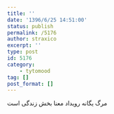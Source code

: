 ```yaml
---
title: ''
date: '1396/6/25 14:51:00'
status: publish
permalink: /5176
author: straxico
excerpt: ''
type: post
id: 5176
category:
    - tytomood
tag: []
post_format: []
---
```

مرگ یگانه رویداد معنا بخش زندگی است